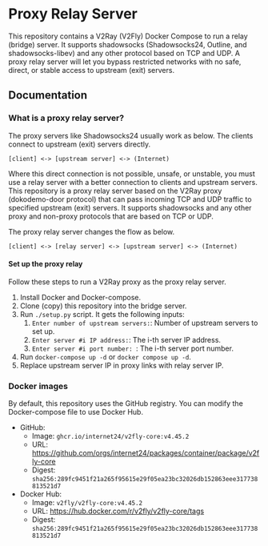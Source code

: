# Proxy Relay Server

This repository contains a V2Ray (V2Fly) Docker Compose to run a relay (bridge) server.
It supports shadowsocks (Shadowsocks24, Outline, and shadowsocks-libev) and any other protocol based on TCP and UDP.
A proxy relay server will let you bypass restricted networks with no safe, direct, or stable access to upstream (exit)
servers.

## Documentation

### What is a proxy relay server?

The proxy servers like Shadowsocks24 usually work as below.
The clients connect to upstream (exit) servers directly.

```
[client] <-> [upstream server] <-> (Internet)
```

Where this direct connection is not possible, unsafe, or unstable, you must use a relay server with a better connection
to clients and upstream servers.
This repository is a proxy relay server based on the V2Ray proxy (dokodemo-door protocol) that can pass incoming TCP and
UDP traffic to specified upstream (exit) servers.
It supports shadowsocks and any other proxy and non-proxy protocols that are based on TCP or UDP.

The proxy relay server changes the flow as below.

```
[client] <-> [relay server] <-> [upstream server] <-> (Internet)
```

#### Set up the proxy relay

Follow these steps to run a V2Ray proxy as the proxy relay server.

1. Install Docker and Docker-compose.
2. Clone (copy) this repository into the bridge server.
3. Run `./setup.py` script. It gets the following inputs:
    1. `Enter number of upstream servers:`: Number of upstream servers to set up.
    2. `Enter server #i IP address:`: The i-th server IP address.
    3. `Enter server #i port number: `: The i-th server port number.
4. Run `docker-compose up -d` or `docker compose up -d`.
5. Replace upstream server IP in proxy links with relay server IP.

### Docker images

By default, this repository uses the GitHub registry.
You can modify the Docker-compose file to use Docker Hub.

* GitHub:
    * Image: ```ghcr.io/internet24/v2fly-core:v4.45.2```
    * URL: https://github.com/orgs/internet24/packages/container/package/v2fly-core
    * Digest: `sha256:289fc9451f21a265f95615e29f05ea23bc32026db152863eee317738813521d7`
* Docker Hub:
    * Image: ```v2fly/v2fly-core:v4.45.2```
    * URL: https://hub.docker.com/r/v2fly/v2fly-core/tags
    * Digest: `sha256:289fc9451f21a265f95615e29f05ea23bc32026db152863eee317738813521d7`
